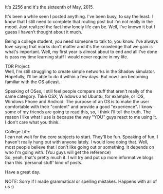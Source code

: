 It's 2256 and it's the sixteenth of May, 2015.  
  
  
It's been a while seen I posted anything. I've been busy, to say the least. I know that I still need to complete that routing post but I'm not really in the mood. Just realized the fact how lonely life can be. Well, I've known it but I guess I haven't thought about it much.  
  
Being a college student, you need someone to talk to, you know. I've always love saying that marks don't matter and it's the knowledge that we gain is what's important. Well, my first year is almost about to end and all I've done is pass my time learning stuff I would never require in my life.  
  
TOR Project:  
Well, I'm still struggling to create simple networks in the Shadow simulator. Hopefully, I'll be able to do it within a few days. But now I am becoming familiar with the OS atleast.  
  
Speaking of OSes, I still feel people compare stuff that aren't really of the same category. Take OSX, Windows and Ubuntu, for example, or iOS, Windows Phone and Android. The purpose of an OS is to make the user comfortable with their "content" and provide a good "experience". I know some of my friends are going to read this, so, I think I'll tell the truth. The reason I like what I use is because the way "YOU" guys react to me using it. I don't care what you think.  
  
College Life:  
I can not wait for the core subjects to start. They'll be fun. Speaking of fun, I haven't really hung out with anyone lately. I would love doing that. Well, most people believe that I don't like going out or something. It depends on who I'm going with. (You guys will get the reference)  
So, yeah, that's pretty much it. I will try and put up more informative blogs than this 'personal stuff' kind of posts.  
  
Have a great day.  
  
  
NOTE: Sorry if I made grammatical or spelling mistakes. Happens with all of us :)